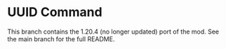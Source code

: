 # UUID Command

This branch contains the 1.20.4 (no longer updated) port of the mod. See the main branch for the full README.
